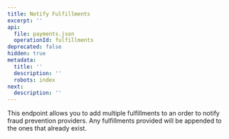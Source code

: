 ```yaml
---
title: Notify Fulfillments
excerpt: ''
api:
  file: payments.json
  operationId: fulfillments
deprecated: false
hidden: true
metadata:
  title: ''
  description: ''
  robots: index
next:
  description: ''
---
```

This endpoint allows you to add multiple fulfillments to an order to notify fraud prevention providers. Any fulfillments provided will be appended to the ones that already exist.
